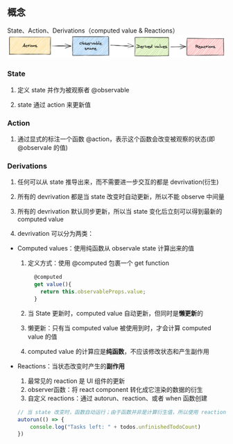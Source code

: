## 概念

State、Action、Derivations（computed value & Reactions）
![action-state-view](https://github.com/Wfield/blog/blob/main/assets/action-state-view.png)



### State

1. 定义 state 并作为被观察者 @observable

2. state 通过 action 来更新值

   


### Action

1. 通过显式的标注一个函数 @action，表示这个函数会改变被观察的状态(即 @observale 的值)




### Derivations

1. 任何可以从 state 推导出来，而不需要进一步交互的都是 devrivation(衍生)

2. 所有的 devrivation 都是当 state 改变时自动更新，所以不能 observe 中间量
3. 所有的 devrivation 默认同步更新，所以当 state 变化后立刻可以得到最新的 computed value

3. devrivation 可以分为两类：

- Computed values：使用纯函数从 observale state 计算出来的值

  1. 定义方式：使用 @computed 包裹一个 get function

     ```javascript
       @computed
       get value(){
         return this.observableProps.value;
       }
     ```

  2. 当 State 更新时，computed value 自动更新，但同时是**懒更新**的

  3. 懒更新：只有当 computed value 被使用到时，才会计算 computed value 的值

  4. computed value 的计算应是**纯函数**，不应该修改状态和产生副作用

- Reactions：当状态改变时产生的**副作用**

  1. 最常见的 reaction 是 UI 组件的更新
  2. observer函数：将 react component 转化成它渲染的数据的衍生
  3. 自定义 reactions：通过 autorun、reaction、或者 when 函数创建

  ```javascript
  // 当 state 改变时，函数自动运行；由于函数并非是计算衍生值，所以使用 reaction 的形式
  autorun(() => {
      console.log("Tasks left: " + todos.unfinishedTodoCount)
  })
  ```


